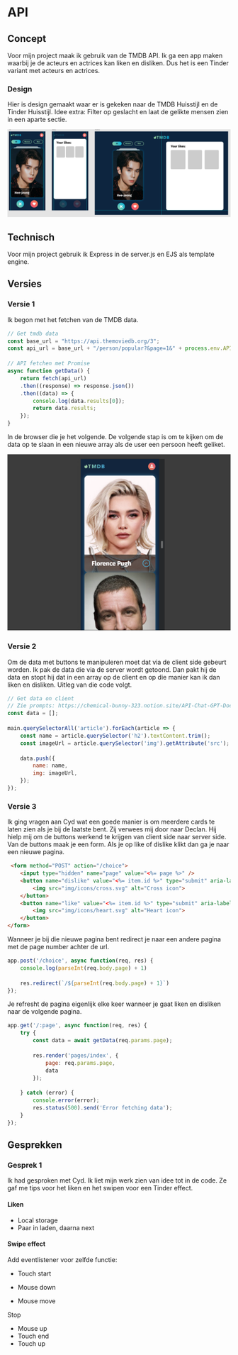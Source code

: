 # API
## Concept
Voor mijn project maak ik gebruik van de TMDB API. Ik ga een app maken waarbij je de acteurs en actrices kan liken en disliken. Dus het is een Tinder variant met acteurs en actrices. 

### Design
Hier is design gemaakt waar er is gekeken naar de TMDB Huisstijl en de Tinder Huisstijl. Idee extra: Filter op geslacht en laat de gelikte mensen zien in een aparte sectie. 

![Design](https://github.com/xiaonanpols21/api/blob/main/public/img/readme/design.png)

## Technisch
Voor mijn project gebruik ik Express in de server.js en EJS als template engine. 

## Versies
### Versie 1
Ik begon met het fetchen van de TMDB data. 
```js
// Get tmdb data
const base_url = "https://api.themoviedb.org/3";
const api_url = base_url + "/person/popular?&page=1&" + process.env.API_Key;

// API fetchen met Promise
async function getData() {
    return fetch(api_url)
    .then((response) => response.json())
    .then((data) => {
        console.log(data.results[0]);
        return data.results;
    });
}
```

In de browser die je het volgende. De volgende stap is om te kijken om de data op te slaan in een nieuwe array als de user een persoon heeft geliket. 

![v1](https://github.com/xiaonanpols21/api/blob/main/public/img/readme/v-1.png)

### Versie 2
Om de data met buttons te manipuleren moet dat via de client side gebeurt worden. Ik pak de data die via de server wordt getoond. Dan pakt hij de data en stopt hij dat in een array op de client en op die manier kan ik dan liken en disliken. Uitleg van die code volgt. 
```js
// Get data on client
// Zie prompts: https://chemical-bunny-323.notion.site/API-Chat-GPT-Doc-372f65d6b2a5497a86b02ed94edffe17#b648ab4676944b0ea43517825fc9845b
const data = [];

main.querySelectorAll('article').forEach(article => {
    const name = article.querySelector('h2').textContent.trim();
    const imageUrl = article.querySelector('img').getAttribute('src');

    data.push({
        name: name,
        img: imageUrl,
    });
});
```

### Versie 3
Ik ging vragen aan Cyd wat een goede manier is om meerdere cards te laten zien als je bij de laatste bent. Zij verwees mij door naar Declan. Hij hielp mij om de buttons werkend te krijgen van client side naar server side. Van de buttons maak je een form. Als je op like of dislike klikt dan ga je naar een nieuwe pagina. 
```html
 <form method="POST" action="/choice">
    <input type="hidden" name="page" value="<%= page %>" />
    <button name="dislike" value="<%= item.id %>" type="submit" aria-label="Dislike button">
        <img src="img/icons/cross.svg" alt="Cross icon">
    </button>
    <button name="like" value="<%= item.id %>" type="submit" aria-label="Like button">
        <img src="img/icons/heart.svg" alt="Heart icon">
    </button>
</form>
```

Wanneer je bij die nieuwe pagina bent redirect je naar een andere pagina met de page number achter de url. 
```js
app.post('/choice', async function(req, res) {
    console.log(parseInt(req.body.page) + 1)

    res.redirect(`/${parseInt(req.body.page) + 1}`)
});
```

Je refresht de pagina eigenlijk elke keer wanneer je gaat liken en disliken naar de volgende pagina. 
```js
app.get('/:page', async function(req, res) {
    try {
        const data = await getData(req.params.page);

        res.render('pages/index', {
            page: req.params.page,
            data
        });

    } catch (error) {
        console.error(error);
        res.status(500).send('Error fetching data');
    }
});
```

## Gesprekken
### Gesprek 1
Ik had gesproken met Cyd. Ik liet mijn werk zien van idee tot in de code. Ze gaf me tips voor het liken en het swipen voor een Tinder effect.

#### Liken
- Local storage
- Paar in laden, daarna next

#### Swipe effect
Add eventlistener voor zelfde functie:

- Touch start
- Mouse down

- Mouse move

Stop

- Mouse up
- Touch end
- Touch up
